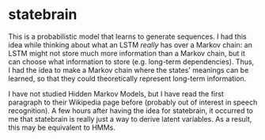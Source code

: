 # statebrain

This is a probabilistic model that learns to generate sequences. I had this idea while thinking about what an LSTM *really* has over a Markov chain: an LSTM might not store much more information than a Markov chain, but it can choose what information to store (e.g. long-term dependencies). Thus, I had the idea to make a Markov chain where the states' meanings can be learned, so that they could theoretically represent long-term information.

I have not studied Hidden Markov Models, but I have read the first paragraph to their Wikipedia page before (probably out of interest in speech recognition). A few hours after having the idea for statebrain, it occurred to me that statebrain is really just a way to derive latent variables. As a result, this may be equivalent to HMMs.
